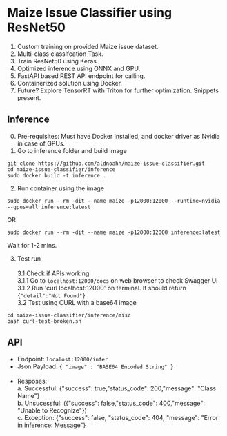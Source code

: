 # Maize Issue Classifier using ResNet50
1. Custom training on provided Maize issue dataset.
2. Multi-class classifcation Task.
3. Train ResNet50 using Keras
4. Optimized inference using ONNX and GPU.
5. FastAPI based REST API endpoint for calling.
6. Containerized solution using Docker.
7. Future? Explore TensorRT with Triton for further optimization. Snippets present.

## Inference
0. Pre-requisites: Must have Docker installed, and docker driver as Nvidia in case of GPUs.
1. Go to inference folder and build image
```
git clone https://github.com/aldnoahh/maize-issue-classifier.git
cd maize-issue-classifier/inference
sudo docker build -t inference .
```
2. Run container using the image
```
sudo docker run --rm -dit --name maize -p12000:12000 --runtime=nvidia --gpus=all inference:latest
```
OR
```
sudo docker run --rm -dit --name maize -p12000:12000 inference:latest
```
Wait for 1-2 mins.

3. Test run </br> </br>
3.1 Check if APIs working </br>
3.1.1 Go to `localhost:12000/docs` on web browser to check Swagger UI   </br>
3.1.2 Run 'curl localhost:12000' on terminal. It should return `{"detail":"Not Found"}`    </br>
3.2 Test using CURL with a base64 image 
```
cd maize-issue-classifier/inference/misc
bash curl-test-broken.sh
```


## API
- Endpoint: `localost:12000/infer`   </br>
- Json Payload: `{ "image" : "BASE64 Encoded String" }`   </br>  </br>
- Resposes:  </br>
a. Successful: {"success": true,"status_code": 200,"message": "Class Name"} </br>
b. Unsucessful: ({"success": false,"status_code": 400,"message": "Unable to Recognize"}) </br>
c. Exception: {"success": false, "status_code": 404, "message": "Error in inference: Message"} </br>
